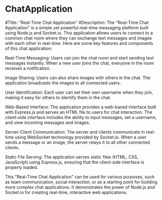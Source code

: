 # ChatApplication
#Title: "Real-Time Chat Application"
#Description:
The "Real-Time Chat Application" is a simple yet powerful real-time messaging platform built using Node.js and Socket.io. This application allows users to connect to a common chat room where they can exchange text messages and images with each other in real-time. Here are some key features and components of this chat application:

Real-Time Messaging: Users can join the chat room and start sending text messages instantly. When a new user joins the chat, everyone in the room receives a notification.

Image Sharing: Users can also share images with others in the chat. The application broadcasts the images to all connected users.

User Identification: Each user can set their own username when they join, making it easy for others to identify them in the chat.

Web-Based Interface: The application provides a web-based interface built with Express.js and serves an HTML file to users for chat interaction. The client-side interface includes the ability to input messages, set a username, and view incoming messages and images.

Server-Client Communication: The server and clients communicate in real-time using WebSocket technology provided by Socket.io. When a user sends a message or an image, the server relays it to all other connected clients.

Static File Serving: The application serves static files (HTML, CSS, JavaScript) using Express.js, ensuring that the client-side interface is properly loaded.

This "Real-Time Chat Application" can be used for various purposes, such as team communication, social interaction, or as a starting point for building more complex chat applications. It demonstrates the power of Node.js and Socket.io for creating real-time, interactive web applications.
